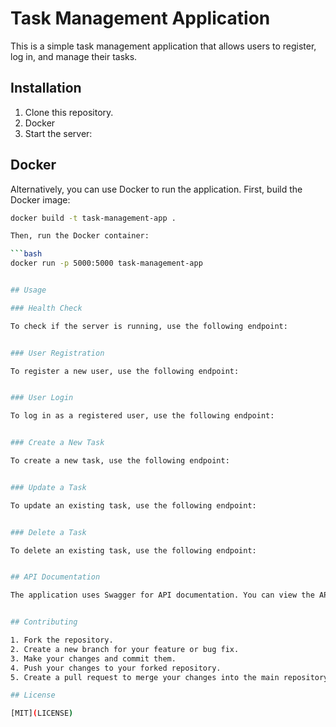 # Task Management Application

This is a simple task management application that allows users to register, log in, and manage their tasks.

## Installation

1. Clone this repository.
2. Docker
3. Start the server:

## Docker
Alternatively, you can use Docker to run the application. First, build the Docker image:

```bash
docker build -t task-management-app .

Then, run the Docker container:

```bash
docker run -p 5000:5000 task-management-app


## Usage

### Health Check

To check if the server is running, use the following endpoint:


### User Registration

To register a new user, use the following endpoint:


### User Login

To log in as a registered user, use the following endpoint:


### Create a New Task

To create a new task, use the following endpoint:


### Update a Task

To update an existing task, use the following endpoint:


### Delete a Task

To delete an existing task, use the following endpoint:


## API Documentation

The application uses Swagger for API documentation. You can view the API documentation by running the server and visiting the following URL:


## Contributing

1. Fork the repository.
2. Create a new branch for your feature or bug fix.
3. Make your changes and commit them.
4. Push your changes to your forked repository.
5. Create a pull request to merge your changes into the main repository.

## License

[MIT](LICENSE)

